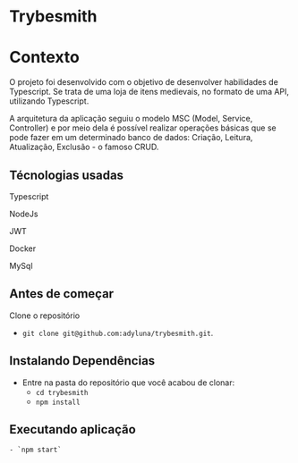 # Trybesmith

# Contexto
O projeto foi desenvolvido com o objetivo de desenvolver habilidades de Typescript. Se trata de uma loja de itens medievais, no formato de uma API, utilizando Typescript.

A arquitetura da aplicação seguiu o modelo MSC (Model, Service, Controller) e por meio dela é possível realizar operações básicas que se pode fazer em um determinado banco de dados: Criação, Leitura, Atualização, Exclusão - o famoso CRUD.

## Técnologias usadas

Typescript

NodeJs

JWT

Docker

MySql

## Antes de começar

Clone o repositório

  - `git clone git@github.com:adyluna/trybesmith.git`.

## Instalando Dependências

  - Entre na pasta do repositório que você acabou de clonar:
    - `cd trybesmith`
    -  `npm install`

## Executando aplicação

    - `npm start`
    

